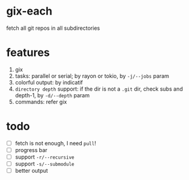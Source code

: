 # gix-each
fetch all git repos in all subdirectories

# features
1. gix
2. tasks: parallel or serial; by rayon or tokio, by `-j/--jobs` param
3. colorful output: by indicatif
4. `directory depth` support: if the dir is not a `.git` dir, check subs and depth-1, by `-d/--depth` param
5. commands: refer gix

# todo 
- [ ] fetch is not enough, I need `pull`!
- [ ] progress bar
- [ ] support `-r/--recursive`
- [ ] support `-s/--submodule`
- [ ] better output
